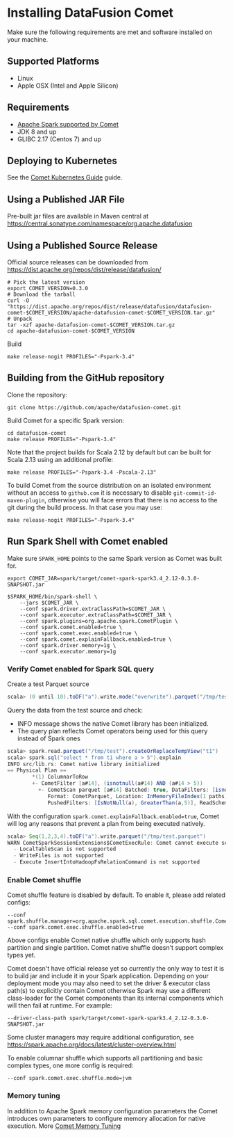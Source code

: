 <!---
  Licensed to the Apache Software Foundation (ASF) under one
  or more contributor license agreements.  See the NOTICE file
  distributed with this work for additional information
  regarding copyright ownership.  The ASF licenses this file
  to you under the Apache License, Version 2.0 (the
  "License"); you may not use this file except in compliance
  with the License.  You may obtain a copy of the License at

    http://www.apache.org/licenses/LICENSE-2.0

  Unless required by applicable law or agreed to in writing,
  software distributed under the License is distributed on an
  "AS IS" BASIS, WITHOUT WARRANTIES OR CONDITIONS OF ANY
  KIND, either express or implied.  See the License for the
  specific language governing permissions and limitations
  under the License.
-->

# Installing DataFusion Comet

Make sure the following requirements are met and software installed on your machine.

## Supported Platforms

- Linux
- Apple OSX (Intel and Apple Silicon)

## Requirements

- [Apache Spark supported by Comet](overview.md#supported-apache-spark-versions)
- JDK 8 and up
- GLIBC 2.17 (Centos 7) and up

## Deploying to Kubernetes

See the [Comet Kubernetes Guide](kubernetes.md) guide.

## Using a Published JAR File

Pre-built jar files are available in Maven central at https://central.sonatype.com/namespace/org.apache.datafusion

## Using a Published Source Release

Official source releases can be downloaded from https://dist.apache.org/repos/dist/release/datafusion/

```console
# Pick the latest version
export COMET_VERSION=0.3.0
# Download the tarball
curl -O "https://dist.apache.org/repos/dist/release/datafusion/datafusion-comet-$COMET_VERSION/apache-datafusion-comet-$COMET_VERSION.tar.gz"
# Unpack
tar -xzf apache-datafusion-comet-$COMET_VERSION.tar.gz
cd apache-datafusion-comet-$COMET_VERSION
```

Build

```console
make release-nogit PROFILES="-Pspark-3.4"
```

## Building from the GitHub repository

Clone the repository:

```console
git clone https://github.com/apache/datafusion-comet.git
```

Build Comet for a specific Spark version:

```console
cd datafusion-comet
make release PROFILES="-Pspark-3.4"
```

Note that the project builds for Scala 2.12 by default but can be built for Scala 2.13 using an additional profile:

```console
make release PROFILES="-Pspark-3.4 -Pscala-2.13"
```

To build Comet from the source distribution on an isolated environment without an access to `github.com` it is necessary to disable `git-commit-id-maven-plugin`, otherwise you will face errors that there is no access to the git during the build process. In that case you may use:

```console
make release-nogit PROFILES="-Pspark-3.4"
```

## Run Spark Shell with Comet enabled

Make sure `SPARK_HOME` points to the same Spark version as Comet was built for.

```console
export COMET_JAR=spark/target/comet-spark-spark3.4_2.12-0.3.0-SNAPSHOT.jar

$SPARK_HOME/bin/spark-shell \
    --jars $COMET_JAR \
    --conf spark.driver.extraClassPath=$COMET_JAR \
    --conf spark.executor.extraClassPath=$COMET_JAR \
    --conf spark.plugins=org.apache.spark.CometPlugin \
    --conf spark.comet.enabled=true \
    --conf spark.comet.exec.enabled=true \
    --conf spark.comet.explainFallback.enabled=true \
    --conf spark.driver.memory=1g \
    --conf spark.executor.memory=1g
```

### Verify Comet enabled for Spark SQL query

Create a test Parquet source

```scala
scala> (0 until 10).toDF("a").write.mode("overwrite").parquet("/tmp/test")
```

Query the data from the test source and check:

- INFO message shows the native Comet library has been initialized.
- The query plan reflects Comet operators being used for this query instead of Spark ones

```scala
scala> spark.read.parquet("/tmp/test").createOrReplaceTempView("t1")
scala> spark.sql("select * from t1 where a > 5").explain
INFO src/lib.rs: Comet native library initialized
== Physical Plan ==
        *(1) ColumnarToRow
        +- CometFilter [a#14], (isnotnull(a#14) AND (a#14 > 5))
          +- CometScan parquet [a#14] Batched: true, DataFilters: [isnotnull(a#14), (a#14 > 5)],
             Format: CometParquet, Location: InMemoryFileIndex(1 paths)[file:/tmp/test], PartitionFilters: [],
             PushedFilters: [IsNotNull(a), GreaterThan(a,5)], ReadSchema: struct<a:int>
```

With the configuration `spark.comet.explainFallback.enabled=true`, Comet will log any reasons that prevent a plan from
being executed natively.

```scala
scala> Seq(1,2,3,4).toDF("a").write.parquet("/tmp/test.parquet")
WARN CometSparkSessionExtensions$CometExecRule: Comet cannot execute some parts of this plan natively because:
  - LocalTableScan is not supported
  - WriteFiles is not supported
  - Execute InsertIntoHadoopFsRelationCommand is not supported
```

### Enable Comet shuffle

Comet shuffle feature is disabled by default. To enable it, please add related configs:

```
--conf spark.shuffle.manager=org.apache.spark.sql.comet.execution.shuffle.CometShuffleManager
--conf spark.comet.exec.shuffle.enabled=true
```

Above configs enable Comet native shuffle which only supports hash partition and single partition.
Comet native shuffle doesn't support complex types yet.

Comet doesn't have official release yet so currently the only way to test it is to build jar and include it in your
Spark application. Depending on your deployment mode you may also need to set the driver & executor class path(s) to
explicitly contain Comet otherwise Spark may use a different class-loader for the Comet components than its internal
components which will then fail at runtime. For example:

```
--driver-class-path spark/target/comet-spark-spark3.4_2.12-0.3.0-SNAPSHOT.jar
```

Some cluster managers may require additional configuration, see <https://spark.apache.org/docs/latest/cluster-overview.html>

To enable columnar shuffle which supports all partitioning and basic complex types, one more config is required:

```
--conf spark.comet.exec.shuffle.mode=jvm
```

### Memory tuning
In addition to Apache Spark memory configuration parameters the Comet introduces own parameters to configure memory allocation for native execution. More [Comet Memory Tuning](./tuning.md)
